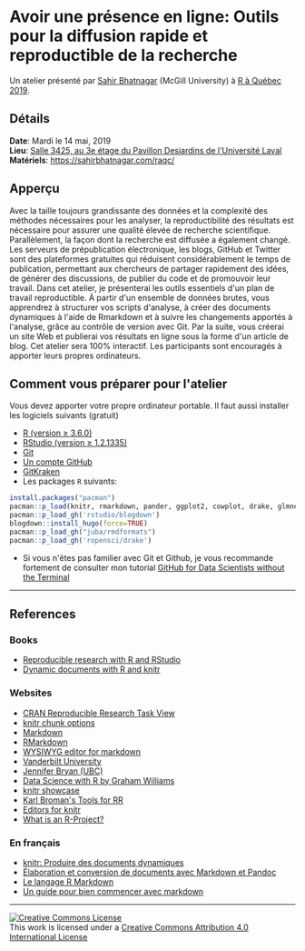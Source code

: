 # Avoir une présence en ligne: Outils pour la diffusion rapide et reproductible de la recherche

Un atelier présenté par [Sahir Bhatnagar](http://sahirbhatnagar.com/) (McGill University) à [R à Québec 2019](http://raquebec.ulaval.ca/).


## Détails

**Date**: Mardi le 14 mai, 2019  
**Lieu**: [Salle 3425, au 3e étage du Pavillon Desjardins de l'Université Laval](http://raquebec.ulaval.ca/2019/#_lieu)  
**Matériels**: https://sahirbhatnagar.com/raqc/  


## Apperçu

Avec la taille toujours grandissante des données et la complexité des méthodes nécessaires pour les analyser, la reproductibilité des résultats est nécessaire pour assurer une qualité élevée de recherche scientifique. Parallèlement, la façon dont la recherche est diffusée a également changé. Les serveurs de prépublication électronique, les blogs, GitHub et Twitter sont des plateformes gratuites qui réduisent considérablement le temps de publication, permettant aux chercheurs de partager rapidement des idées, de générer des discussions, de publier du code et de promouvoir leur travail. Dans cet atelier, je présenterai les outils essentiels d'un plan de travail reproductible. À partir d'un ensemble de données brutes, vous apprendrez à structurer vos scripts d'analyse, à créer des documents dynamiques à l'aide de Rmarkdown et à suivre les changements apportés à l'analyse, grâce au contrôle de version avec Git. Par la suite, vous créerai un site Web et publierai vos résultats en ligne sous la forme d'un article de blog. Cet atelier sera 100% interactif. Les participants sont encouragés à apporter leurs propres ordinateurs.


## Comment vous préparer pour l'atelier

Vous devez apporter votre propre ordinateur portable. Il faut aussi installer les logiciels suivants (gratuit)

* [R (version ≥ 3.6.0)](http://cran.r-project.org/)
* [RStudio (version ≥ 1.2.1335)](https://www.rstudio.com/products/rstudio/download/#download)  
* [Git](https://git-scm.com/downloads)
* [Un compte GitHub](https://github.com/)
* [GitKraken](https://www.gitkraken.com/)  
* Les packages `R` suivants:

```R
install.packages("pacman")
pacman::p_load(knitr, rmarkdown, pander, ggplot2, cowplot, drake, glmnet, dplyr, data.table)
pacman::p_load_gh('rstudio/blogdown')
blogdown::install_hugo(force=TRUE)
pacman::p_load_gh("juba/rmdformats")
pacman::p_load_gh('ropensci/drake')
```

* Si vous n'êtes pas familier avec Git et Github, je vous recommande fortement de consulter mon tutorial [GitHub for Data Scientists without the Terminal](http://sahirbhatnagar.com/git4ds/)  



----

## References

### Books

* [Reproducible research with R and RStudio](http://www.amazon.com/exec/obidos/ASIN/1466572841/7210-20)
* [Dynamic documents with R and knitr](http://www.amazon.com/exec/obidos/ASIN/1482203537/7210-20)


### Websites

* [CRAN Reproducible Research Task View](http://cran.r-project.org/web/views/ReproducibleResearch.html)
* [knitr chunk options](http://yihui.name/knitr/options/)
* [Markdown](http://daringfireball.net/projects/markdown/syntax)
* [RMarkdown](http://rmarkdown.rstudio.com/)
* [WYSIWYG editor for markdown](http://socrates.io/)
* [Vanderbilt University](http://biostat.mc.vanderbilt.edu/wiki/Main/KnitrHowto)
* [Jennifer Bryan (UBC)](https://github.com/jennybc/2015-02-23_bryan-fields-talk)
* [Data Science with R by Graham Williams](http://handsondatascience.com/KnitRO.pdf)
* [knitr showcase](http://yihui.name/knitr/demo/showcase/)
* [Karl Broman's Tools for RR](http://kbroman.org/Tools4RR/)
* [Editors for knitr](http://yihui.name/knitr/demo/editors/)
* [What is an R-Project?](https://support.rstudio.com/hc/en-us/articles/200526207-Using-Projects)

### En fran&ccedil;ais
* [knitr: Produire des documents dynamiques](http://rug.mnhn.fr/semin-r/PDF/semin-R_knitr_PBessonneau_240513.pdf)
* [&Eacute;laboration et conversion de documents avec Markdown et Pandoc](http://enacit1.epfl.ch/markdown-pandoc/)
* [Le langage R Markdown](https://www.france-universite-numerique-mooc.fr/c4x/UPSUD/42001S02/asset/RMarkdown.pdf)
* [Un guide pour bien commencer avec markdown](http://blog.wax-o.com/2014/04/tutoriel-un-guide-pour-bien-commencer-avec-markdown/)


----

<a rel="license" href="http://creativecommons.org/licenses/by/4.0/"><img alt="Creative Commons License" style="border-width:0" src="https://i.creativecommons.org/l/by/4.0/88x31.png" /></a><br />This work is licensed under a <a rel="license" href="http://creativecommons.org/licenses/by/4.0/">Creative Commons Attribution 4.0 International License</a>
